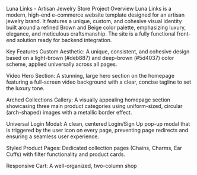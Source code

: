  Luna Links - Artisan Jewelry Store
Project Overview
Luna Links is a modern, high-end e-commerce website template designed for an artisan jewelry brand. It features a unique, custom, and cohesive visual identity built around a refined Brown and Beige color palette, emphasizing luxury, elegance, and meticulous craftsmanship. The site is a fully functional front-end solution ready for backend integration.

Key Features
Custom Aesthetic: A unique, consistent, and cohesive design based on a light-brown (#deb887) and deep-brown (#5d4037) color scheme, applied universally across all pages.

Video Hero Section: A stunning, large hero section on the homepage featuring a full-screen video background with a clear, concise tagline to set the luxury tone.

Arched Collections Gallery: A visually appealing homepage section showcasing three main product categories using uniform-sized, circular (arch-shaped) images with a metallic border effect.

Universal Login Modal: A clean, centered Login/Sign Up pop-up modal that is triggered by the user icon on every page, preventing page redirects and ensuring a seamless user experience.

Styled Product Pages: Dedicated collection pages (Chains, Charms, Ear Cuffs) with filter functionality and product cards.

Responsive Cart: A well-organized, two-column shop
